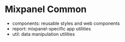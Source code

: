 # Mixpanel Common

- components: reusable styles and web components
- report: mixpanel-specific app utilities
- util: data manipulation utilities

